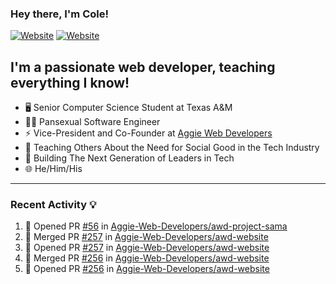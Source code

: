 ### Hey there, I'm Cole!

[![Website](https://img.shields.io/website?label=aggiedevelopers.com&style=for-the-badge&url=https%3A%2F%2Faggiedevelopers.com)](https://aggiedevelopers.com)
[![Website](https://img.shields.io/website?label=coledc.com&style=for-the-badge&url=https%3A%2F%2Fcoledc.com)](https://coledc.com)

## I'm a passionate web developer, teaching everything I know!

- 🖥️ Senior Computer Science Student at Texas A&M
- 🏳️‍🌈 Pansexual Software Engineer
- ⚡ Vice-President and Co-Founder at [Aggie Web Developers](https://www.aggiedevelopers.com)
- 💙 Teaching Others About the Need for Social Good in the Tech Industry
- 🚀 Building The Next Generation of Leaders in Tech
- 🌐 He/Him/His

---

### Recent Activity 💡

<!--START_SECTION:activity-->

1. 💪 Opened PR [#56](https://github.com/Aggie-Web-Developers/awd-project-sama/pull/56) in [Aggie-Web-Developers/awd-project-sama](https://github.com/Aggie-Web-Developers/awd-project-sama)
2. 🎉 Merged PR [#257](https://github.com/Aggie-Web-Developers/awd-website/pull/257) in [Aggie-Web-Developers/awd-website](https://github.com/Aggie-Web-Developers/awd-website)
3. 💪 Opened PR [#257](https://github.com/Aggie-Web-Developers/awd-website/pull/257) in [Aggie-Web-Developers/awd-website](https://github.com/Aggie-Web-Developers/awd-website)
4. 🎉 Merged PR [#256](https://github.com/Aggie-Web-Developers/awd-website/pull/256) in [Aggie-Web-Developers/awd-website](https://github.com/Aggie-Web-Developers/awd-website)
5. 💪 Opened PR [#256](https://github.com/Aggie-Web-Developers/awd-website/pull/256) in [Aggie-Web-Developers/awd-website](https://github.com/Aggie-Web-Developers/awd-website)
<!--END_SECTION:activity-->
